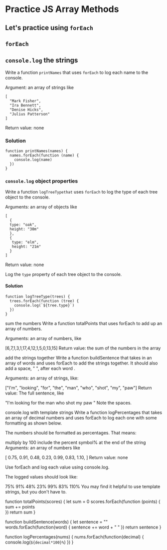 # Practice JS Array Methods 

## Let's practice using `forEach`

## `forEach`
## `console.log` the strings
Write a function `printNames` that uses `forEach` to log each name to the console.

Argument: an array of strings like
```
[
  "Mark Fisher",
  "Ira Bennett",
  "Denise Hicks",
  "Julius Patterson"
]
```
Return value: none

### Solution 

````
function printNames(names) {
  names.forEach(function (name) {
    console.log(name)
  })
}
````

### `console.log` object properties
Write a function `logTreeTypethat` uses `forEach` to log the type of each tree object to the console.

Arguments: an array of objects like
```
[
  {
  type: "oak",
  height: "30m"
  },
  {
   type: "elm",
   height: "21m"
  }
]
```
Return value: none

Log the `type` property of each tree object to the console.

#### Solution 
````
function logTreeType(trees) {
  trees.forEach(function (tree) {
    console.log(`${tree.type}`)
  })
}
````


sum the numbers
Write a function totalPoints that uses forEach to add up an array of numbers.

Arguments: an array of numbers, like

[6,7,1,3,1,17,4,12,1,5,0,13,15]
Return value: the sum of the numbers in the array

add the strings together
Write a function buildSentence that takes in an array of words and uses forEach to add the strings together. It should also add a space, " ", after each word .

Arguments: an array of strings, like:

["I'm", "looking", "for", "the", "man", "who", "shot", "my", "paw"]
Return value: The full sentence, like

"I'm looking for the man who shot my paw "
Note the spaces.

console.log with template strings
Write a function logPercentages that takes an array of decimal numbers and uses forEach to log each one with some formatting as shown below.

The numbers should be formatted as percentages. That means:

multiply by 100
include the percent symbol% at the end of the string
Arguments: an array of numbers like

[
  0.75,
  0.91,
  0.48,
  0.23,
  0.99,
  0.83,
  1.10,
]
Return value: none

Use forEach and log each value using console.log.

The logged values should look like:

75%
91%
48%
23%
99%
83%
110%
You may find it helpful to use template strings, but you don't have to.







function totalPoints(scores) {
  let sum = 0
  scores.forEach(function (points) {
    sum += points  
  })
  return sum
}

function buildSentence(words) {
  let sentence = ""
  words.forEach(function(word) {
    sentence += word + " "
  })
  return sentence
}

function logPercentages(nums) {
  nums.forEach(function(decimal) {
    console.log(`${decimal*100}%`)
  }) 
}
